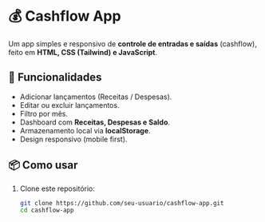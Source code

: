 # 💰 Cashflow App

Um app simples e responsivo de **controle de entradas e saídas** (cashflow), feito em **HTML, CSS (Tailwind) e JavaScript**.

## 🚀 Funcionalidades
- Adicionar lançamentos (Receitas / Despesas).
- Editar ou excluir lançamentos.
- Filtro por mês.
- Dashboard com **Receitas, Despesas e Saldo**.
- Armazenamento local via **localStorage**.
- Design responsivo (mobile first).

## 📦 Como usar
1. Clone este repositório:
   ```bash
   git clone https://github.com/seu-usuario/cashflow-app.git
   cd cashflow-app
